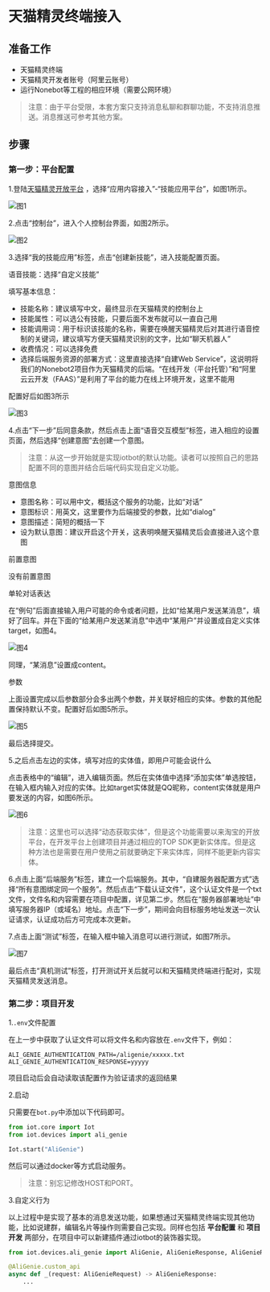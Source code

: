 # 天猫精灵终端接入

## 准备工作

- 天猫精灵终端
- 天猫精灵开发者账号（阿里云账号）
- 运行Nonebot等工程的相应环境（需要公网环境）

> 注意：由于平台受限，本套方案只支持消息私聊和群聊功能，不支持消息推送。消息推送可参考其他方案。

## 步骤

### 第一步：平台配置

1.登陆[天猫精灵开放平台](https://product.aligenie.com/) ，选择“应用内容接入”-“技能应用平台”，如图1所示。

![图1](./img/ali_genie1.PNG)

2.点击“控制台”，进入个人控制台界面，如图2所示。

![图2](./img/ali_genie2.PNG)

3.选择“我的技能应用”标签，点击“创建新技能”，进入技能配置页面。

语音技能：选择“自定义技能”

填写基本信息：

* 技能名称：建议填写中文，最终显示在天猫精灵的控制台上
* 技能属性：可以选公有技能，只要后面不发布就可以一直自己用
* 技能调用词：用于标识该技能的名称，需要在唤醒天猫精灵后对其进行语音控制的关键词，建议填写方便天猫精灵识别的文字，比如“聊天机器人”
* 收费情况：可以选择免费
* 选择后端服务资源的部署方式：这里直接选择“自建Web Service”，这说明将我们的Nonebot2项目作为天猫精灵的后端。“在线开发（平台托管）”和“阿里云云开发（FAAS）”是利用了平台的能力在线上环境开发，这里不能用

配置好后如图3所示

![图3](./img/ali_genie3.PNG)

4.点击“下一步”后同意条款，然后点击上面“语音交互模型”标签，进入相应的设置页面，然后选择“创建意图”去创建一个意图。

> 注意：从这一步开始就是实现iotbot的默认功能。读者可以按照自己的思路配置不同的意图并结合后端代码实现自定义功能。

意图信息

* 意图名称：可以用中文，概括这个服务的功能，比如“对话”
* 意图标识：用英文，这里要作为后端接受的参数，比如“dialog”
* 意图描述：简短的概括一下
* 设为默认意图：建议开启这个开关，这表明唤醒天猫精灵后会直接进入这个意图

前置意图

没有前置意图

单轮对话表达

在“例句”后面直接输入用户可能的命令或者问题，比如“给某用户发送某消息”，填好了回车。并在下面的“给某用户发送某消息”中选中“某用户”并设置成自定义实体target，如图4。

![图4](./img/ali_genie4.PNG)

同理，“某消息”设置成content。

参数

上面设置完成以后参数部分会多出两个参数，并关联好相应的实体。参数的其他配置保持默认不变。配置好后如图5所示。

![图5](./img/ali_genie5.PNG)

最后选择提交。

5.之后点击左边的实体，填写对应的实体值，即用户可能会说什么

点击表格中的“编辑”，进入编辑页面。然后在实体值中选择“添加实体”单选按钮，在输入框内输入对应的实体。比如target实体就是QQ昵称，content实体就是用户要发送的内容，如图6所示。

![图6](./img/ali_genie6.PNG)

> 注意：这里也可以选择“动态获取实体”，但是这个功能需要以来淘宝的开放平台，在开发平台上创建项目并通过相应的TOP SDK更新实体库。但是这种方法也是需要在用户使用之前就要确定下来实体库，同样不能更新内容实体。

6.点击上面“后端服务”标签，建立一个后端服务。其中，“自建服务器配置方式”选择“所有意图绑定同一个服务”。然后点击“下载认证文件”，这个认证文件是一个txt文件，文件名和内容需要在项目中配置，详见第二步。然后在“服务器部署地址”中填写服务器IP（或域名）地址。点击“下一步”，期间会向目标服务地址发送一次认证请求，认证成功后方可完成本次更新。

7.点击上面“测试”标签，在输入框中输入消息可以进行测试，如图7所示。

![图7](./img/ali_genie7.PNG)

最后点击“真机测试”标签，打开测试开关后就可以和天猫精灵终端进行配对，实现天猫精灵发送消息。

### 第二步：项目开发

1.`.env`文件配置

在上一步中获取了认证文件可以将文件名和内容放在`.env`文件下，例如：

```text
ALI_GENIE_AUTHENTICATION_PATH=/aligenie/xxxxx.txt
ALI_GENIE_AUTHENTICATION_RESPONSE=yyyyy
```

项目启动后会自动读取该配置作为验证请求的返回结果

2.启动

只需要在`bot.py`中添加以下代码即可。
```python
from iot.core import Iot
from iot.devices import ali_genie

Iot.start("AliGenie")
```
然后可以通过docker等方式启动服务。

> 注意：别忘记修改HOST和PORT。

3.自定义行为

以上过程中是实现了基本的消息发送功能，如果想通过天猫精灵终端实现其他功能，比如说建群，编辑名片等操作则需要自己实现。同样也包括 __平台配置__ 和 __项目开发__ 两部分，在项目中可以新建插件通过iotbot的装饰器实现。

```python
from iot.devices.ali_genie import AliGenie, AliGenieResponse, AliGenieRequest

@AliGenie.custom_api
async def _(request: AliGenieRequest) -> AliGenieResponse:
    ...
```